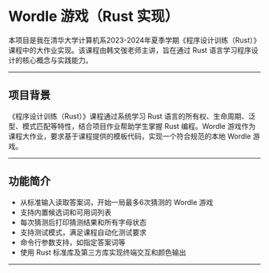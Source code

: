 # Wordle 游戏（Rust 实现）

本项目是我在清华大学计算机系2023-2024年夏季学期《程序设计训练（Rust）》课程中的大作业实现。该课程由韩文弢老师主讲，旨在通过 Rust 语言学习程序设计的核心概念与实践能力。

---

## 项目背景

《程序设计训练（Rust）》课程通过系统学习 Rust 语言的所有权、生命周期、泛型、模式匹配等特性，结合项目作业帮助学生掌握 Rust 编程。Wordle 游戏作为课程大作业，要求基于课程提供的模板代码，实现一个符合规范的本地 Wordle 游戏。

---

## 功能简介

- 从标准输入读取答案词，开始一局最多6次猜测的 Wordle 游戏
- 支持内置候选词和可用词列表
- 每次猜测后打印猜测结果和所有字母状态
- 支持测试模式，满足课程自动化测试要求
- 命令行参数支持，如指定答案词等
- 使用 Rust 标准库及第三方库实现终端交互和颜色输出

---

